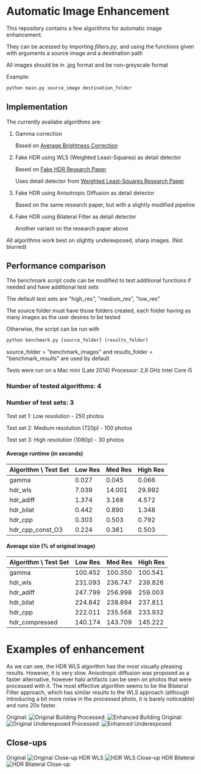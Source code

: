 # Automatic Image Enhancement
This repository contains a few algorithms for automatic image enhancement.

They can be acessed by importing *filters.py*, and using the functions given with arguments a source image and a destination path

All images should be in .jpg format and be non-greyscale format

Example:

```python
python main.py source_image destination_folder
```

## Implementation
The currently availabe algorithms are:
1. Gamma correction

   Based on [Average Brightness Correction](https://pdfs.semanticscholar.org/03c6/3c2234335b6abea7dc8b704bda90ca58e20b.pdf)

2. Fake HDR using WLS (Weighted Least-Squares) as detail detector

   Based on [Fake HDR Research Paper](https://arxiv.org/pdf/1708.00636.pdf)
   
   Uses detail detector from [Weighted Least-Squares Research Paper](http://evasion.imag.fr/Enseignement/cours/2009/ProjetImage/multiscale/multiscale.pdf)

3. Fake HDR using Anisotropic Diffusion as detail detector

   Based on the same research paper, but with a slightly modified pipeline

4. Fake HDR using Bilateral Filter as detail detector

   Another variant on the research paper above

All algorithms work best on slightly underexposed, sharp images. (Not blurred)

## Performance comparison

The benchmark script code can be modified to test additional functions if needed and have additional test sets

The default test sets are "high_res", "medium_res", "low_res"

The source folder must have those folders created, each folder having as many images as the user desires to be tested

Otherwise, the script can be run with
```python
python benchmark.py [source_folder] [results_folder]
```
source_folder = "benchmark_images" and results_folder = "benchmark_results" are used by default

Tests were run on a Mac mini (Late 2014)
Processor: 2,8 GHz Intel Core i5

### Number of tested algorithms: 4
### Number of test sets: 3

Test set 1: Low resolution - 250 photos

Test set 2: Medium resolution (720p) - 100 photos

Test set 3: High resolution (1080p) - 30 photos

#### Average runtime (in seconds)
Algorithm \ Test Set | Low Res | Med Res | High Res
---|---|---|---
gamma|  0.027|  0.045|  0.066
hdr_wls|  7.039| 14.001| 29.992
hdr_adiff|  1.374|  3.168|  4.572
hdr_bilat|  0.442|  0.890|  1.348
hdr_cpp|  0.303|  0.503|  0.792
hdr_cpp_const_O3|  0.224|  0.361|  0.503


#### Average size (% of original image)
Algorithm \ Test Set | Low Res | Med Res | High Res
---|---|---|---
gamma|100.452|100.350|100.541
hdr_wls|231.093|236.747|239.826
hdr_adiff|247.799|256.998|259.003
hdr_bilat|224.842|238.894|237.811
hdr_cpp|  222.011|  235.568|  233.932
hdr_compressed| 140.174| 143.709| 145.222

# Examples of enhancement

As we can see, the HDR WLS algorithm has the most visually pleasing results. However, it is very slow. Anisotropic diffusion was proposed as a faster alternative, however halo artifacts can be seen on photos that were processed with it. The most effective algorithm seems to be the Bilateral Filter approach, which has similar results to the WLS approach (although introducing a bit more noise in the processed photo, it is barely noticeable) and runs 20x faster.

Original:
![Original Building](docs/building_sky.jpg)
Processed:
![Enhanced Building](docs/building_sky_comp.jpg)
Original:
![Original Underexposed](docs/underexposed.jpg)
Processed:
![Enhanced Underexposed](docs/underexposed_comp.jpg)

## Close-ups
Original
![Original Close-up](docs/close-original.png)
HDR WLS
![HDR WLS Close-up](docs/close-wls.png)
HDR Bilateral
![HDR Bilateral Close-up](docs/close-bil.png)
